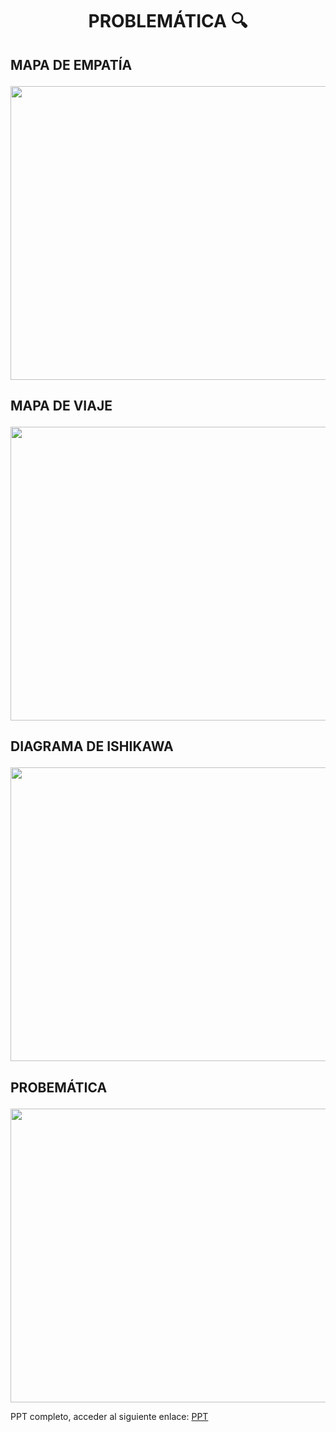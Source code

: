 # <p align="center"> PROBLEMÁTICA 🔍</p>

## <p > MAPA DE EMPATÍA</p>

<p align="> </p>

<P align="center"><img src="https://github.com/Fx2048/Team_4_FdD/blob/main/Im%C3%A1genes/5.png" width="850" height="470" style="margin: auto;"></P>

## <p > MAPA DE VIAJE</p>

<P align="center"><img src="https://github.com/Fx2048/Team_4_FdD/blob/main/Im%C3%A1genes/6.png" width="850" height="470" style="margin: auto;"></P>

## <p > DIAGRAMA DE ISHIKAWA</p>

<P align="center"><img src="https://github.com/Fx2048/Team_4_FdD/blob/main/Im%C3%A1genes/7.png" width="850" height="470" style="margin: auto;"></P>

## <p > PROBEMÁTICA </p>
<P align="center"><img src="https://github.com/Fx2048/Team_4_FdD/blob/main/Im%C3%A1genes/9.png" width="850" height="470" style="margin: auto;"></P>

PPT completo, acceder al siguiente enlace:
[PPT](https://github.com/Fx2048/Team_4_FdD/blob/main/Documentaci%C3%B3n/Presentaci%C3%B3n%20proyecto%20universitario%20sencillo%20vers%C3%A1til%20estilo%20doodle%20azul%20y%20turquesa%20(1).pdf)

